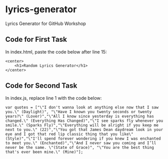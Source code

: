 # lyrics-generator
Lyrics Generator for GitHub Workshop

## Code for First Task
In index.html, paste the code below after line 15:
```
<center>
	<h1>Random Lyrics Generator</h1>
</center>
```

## Code for Second Task
In index.js, replace line 1 with the code below:
```
var quotes = ["\"I don't wanna look at anything else now that I saw you.\" (Daylight)", "\"Have I known you twenty seconds or twenty years?\" (Lover)","\"All I know since yesterday is everything has changed.\" (Everything Has Changed)","\"I see sparks fly whenever you smile.\" (Sparks Fly)","\"Everything will be alright if you keep me next to you.\" (22)","\"You got that James Dean daydream look in your eye and I got that red lip classic thing that you like\" (Style)","\"I'll spend forever wondering if you knew I was enchanted to meet you.\" (Enchanted)","\"And I never saw you coming and I’ll never be the same. \"(State of Grace)", "\"You are the best thing that's ever been mine.\" (Mine)"];

```